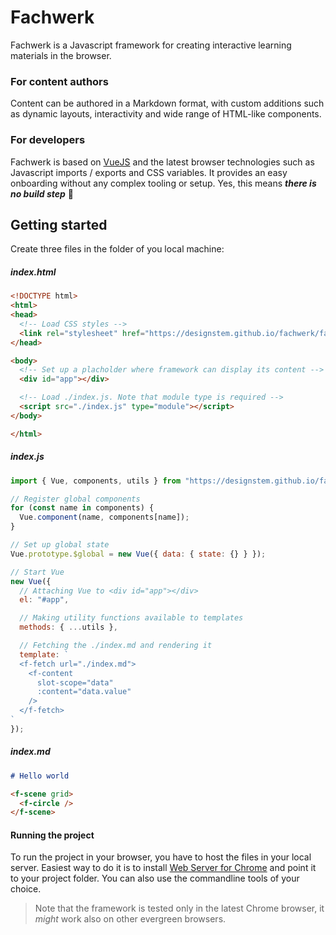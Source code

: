 # Fachwerk

Fachwerk is a Javascript framework for creating interactive learning materials in the browser.

### For content authors

Content can be authored in a Markdown format, with custom additions such as dynamic layouts, interactivity and wide range of HTML-like components.

### For developers

Fachwerk is based on [VueJS](https://vuejs.org) and the latest browser technologies such as Javascript imports / exports and CSS variables. It provides an easy onboarding without any complex tooling or setup. Yes, this means ***there is no build step*** 🦄

## Getting started

Create three files in the folder of you local machine:

##### index.html

```html
<!DOCTYPE html>
<html>
<head>
  <!-- Load CSS styles -->
  <link rel="stylesheet" href="https://designstem.github.io/fachwerk/fachwerk.css">
</head>

<body>
  <!-- Set up a placholder where framework can display its content -->
  <div id="app"></div>  

  <!-- Load ./index.js. Note that module type is required -->
  <script src="./index.js" type="module"></script>  
</body>

</html>
```

##### index.js

```js
import { Vue, components, utils } from "https://designstem.github.io/fachwerk/fachwerk.js";

// Register global components
for (const name in components) {
  Vue.component(name, components[name]);
}

// Set up global state
Vue.prototype.$global = new Vue({ data: { state: {} } });

// Start Vue
new Vue({
  // Attaching Vue to <div id="app"></div>
  el: "#app",

  // Making utility functions available to templates
  methods: { ...utils },

  // Fetching the ./index.md and rendering it
  template: `                         
  <f-fetch url="./index.md">
    <f-content
      slot-scope="data"
      :content="data.value"
    />
  </f-fetch>
`
});
```

##### index.md

```md
# Hello world

<f-scene grid>
  <f-circle />
</f-scene>
```
#### Running the project

To run the project in your browser, you have to host the files in your local server. Easiest way to do it is to install [Web Server for Chrome](https://chrome.google.com/webstore/detail/web-server-for-chrome/ofhbbkphhbklhfoeikjpcbhemlocgigb?hl=en) and point it to your project folder. You can also use the commandline tools of your choice.

> Note that the framework is tested only in the latest Chrome browser, it *might* work also on other evergreen browsers.
